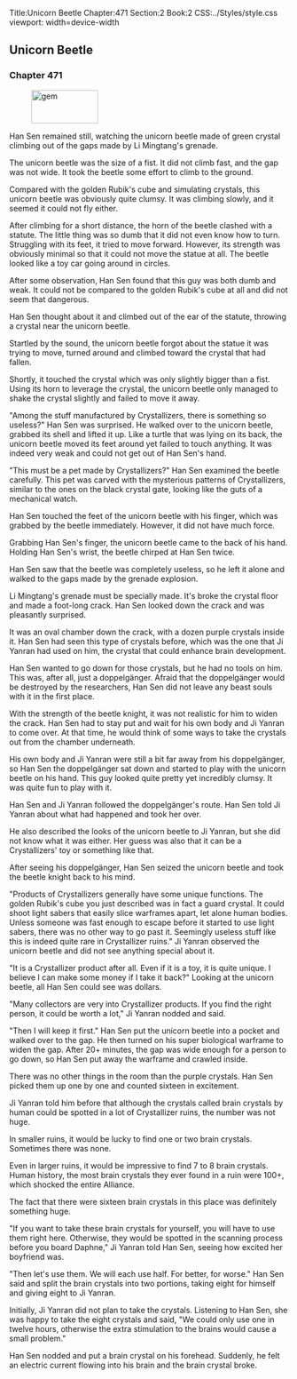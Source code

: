 Title:Unicorn Beetle 
Chapter:471 
Section:2 
Book:2 
CSS:../Styles/style.css 
viewport: width=device-width
  
## Unicorn Beetle
### Chapter 471 
<figure>
	<img src="../Images/gem.gif" alt="gem" id="gem" width="120" height="60" />
</figure>
  

  
  Han Sen remained still, watching the unicorn beetle made of green crystal climbing out of the gaps made by Li Mingtang's grenade.

The unicorn beetle was the size of a fist. It did not climb fast, and the gap was not wide. It took the beetle some effort to climb to the ground.

Compared with the golden Rubik's cube and simulating crystals, this unicorn beetle was obviously quite clumsy. It was climbing slowly, and it seemed it could not fly either.

After climbing for a short distance, the horn of the beetle clashed with a statute. The little thing was so dumb that it did not even know how to turn. Struggling with its feet, it tried to move forward. However, its strength was obviously minimal so that it could not move the statue at all. The beetle looked like a toy car going around in circles.

After some observation, Han Sen found that this guy was both dumb and weak. It could not be compared to the golden Rubik's cube at all and did not seem that dangerous.

Han Sen thought about it and climbed out of the ear of the statute, throwing a crystal near the unicorn beetle.

Startled by the sound, the unicorn beetle forgot about the statue it was trying to move, turned around and climbed toward the crystal that had fallen.

Shortly, it touched the crystal which was only slightly bigger than a fist. Using its horn to leverage the crystal, the unicorn beetle only managed to shake the crystal slightly and failed to move it away.

"Among the stuff manufactured by Crystallizers, there is something so useless?" Han Sen was surprised. He walked over to the unicorn beetle, grabbed its shell and lifted it up. Like a turtle that was lying on its back, the unicorn beetle moved its feet around yet failed to touch anything. It was indeed very weak and could not get out of Han Sen's hand.

"This must be a pet made by Crystallizers?" Han Sen examined the beetle carefully. This pet was carved with the mysterious patterns of Crystallizers, similar to the ones on the black crystal gate, looking like the guts of a mechanical watch.

Han Sen touched the feet of the unicorn beetle with his finger, which was grabbed by the beetle immediately. However, it did not have much force.

Grabbing Han Sen's finger, the unicorn beetle came to the back of his hand. Holding Han Sen's wrist, the beetle chirped at Han Sen twice.

Han Sen saw that the beetle was completely useless, so he left it alone and walked to the gaps made by the grenade explosion.

Li Mingtang's grenade must be specially made. It's broke the crystal floor and made a foot-long crack. Han Sen looked down the crack and was pleasantly surprised.

It was an oval chamber down the crack, with a dozen purple crystals inside it. Han Sen had seen this type of crystals before, which was the one that Ji Yanran had used on him, the crystal that could enhance brain development.

Han Sen wanted to go down for those crystals, but he had no tools on him. This was, after all, just a doppelgänger. Afraid that the doppelgänger would be destroyed by the researchers, Han Sen did not leave any beast souls with it in the first place.

With the strength of the beetle knight, it was not realistic for him to widen the crack. Han Sen had to stay put and wait for his own body and Ji Yanran to come over. At that time, he would think of some ways to take the crystals out from the chamber underneath.

His own body and Ji Yanran were still a bit far away from his doppelgänger, so Han Sen the doppelgänger sat down and started to play with the unicorn beetle on his hand. This guy looked quite pretty yet incredibly clumsy. It was quite fun to play with it.

Han Sen and Ji Yanran followed the doppelgänger's route. Han Sen told Ji Yanran about what had happened and took her over.

He also described the looks of the unicorn beetle to Ji Yanran, but she did not know what it was either. Her guess was also that it can be a Crystallizers' toy or something like that.

After seeing his doppelgänger, Han Sen seized the unicorn beetle and took the beetle knight back to his mind.

"Products of Crystallizers generally have some unique functions. The golden Rubik's cube you just described was in fact a guard crystal. It could shoot light sabers that easily slice warframes apart, let alone human bodies. Unless someone was fast enough to escape before it started to use light sabers, there was no other way to go past it. Seemingly useless stuff like this is indeed quite rare in Crystallizer ruins." Ji Yanran observed the unicorn beetle and did not see anything special about it.

"It is a Crystallizer product after all. Even if it is a toy, it is quite unique. I believe I can make some money if I take it back?" Looking at the unicorn beetle, all Han Sen could see was dollars.

"Many collectors are very into Crystallizer products. If you find the right person, it could be worth a lot," Ji Yanran nodded and said.

"Then I will keep it first." Han Sen put the unicorn beetle into a pocket and walked over to the gap. He then turned on his super biological warframe to widen the gap. After 20+ minutes, the gap was wide enough for a person to go down, so Han Sen put away the warframe and crawled inside.

There was no other things in the room than the purple crystals. Han Sen picked them up one by one and counted sixteen in excitement.

Ji Yanran told him before that although the crystals called brain crystals by human could be spotted in a lot of Crystallizer ruins, the number was not huge.

In smaller ruins, it would be lucky to find one or two brain crystals. Sometimes there was none.

Even in larger ruins, it would be impressive to find 7 to 8 brain crystals. Human history, the most brain crystals they ever found in a ruin were 100+, which shocked the entire Alliance.

The fact that there were sixteen brain crystals in this place was definitely something huge.

"If you want to take these brain crystals for yourself, you will have to use them right here. Otherwise, they would be spotted in the scanning process before you board Daphne," Ji Yanran told Han Sen, seeing how excited her boyfriend was.

"Then let's use them. We will each use half. For better, for worse." Han Sen said and split the brain crystals into two portions, taking eight for himself and giving eight to Ji Yanran.

Initially, Ji Yanran did not plan to take the crystals. Listening to Han Sen, she was happy to take the eight crystals and said, "We could only use one in twelve hours, otherwise the extra stimulation to the brains would cause a small problem."

Han Sen nodded and put a brain crystal on his forehead. Suddenly, he felt an electric current flowing into his brain and the brain crystal broke.
